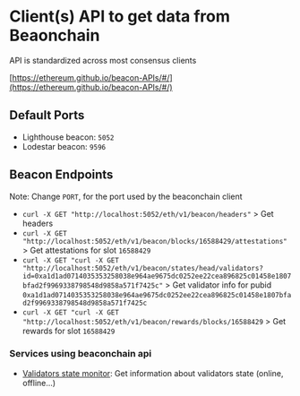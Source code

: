 # Client(s) API to get data from Beaonchain

API is standardized across most consensus clients

[https://ethereum.github.io/beacon-APIs/#/](https://ethereum.github.io/beacon-APIs/#/)

## Default Ports
- Lighthouse beacon: `5052`
- Lodestar beacon: `9596`

## Beacon Endpoints
Note: Change `PORT`, for the port used by the beaconchain client
- `curl -X GET "http://localhost:5052/eth/v1/beacon/headers"` > Get headers
- `curl -X GET "http://localhost:5052/eth/v1/beacon/blocks/16588429/attestations"` > Get attestations for slot `16588429`
- `curl -X GET "curl -X GET "http://localhost:5052/eth/v1/beacon/states/head/validators?id=0xa1d1ad0714035353258038e964ae9675dc0252ee22cea896825c01458e1807bfad2f9969338798548d9858a571f7425c"` > Get validator info for pubid `0xa1d1ad0714035353258038e964ae9675dc0252ee22cea896825c01458e1807bfad2f9969338798548d9858a571f7425c`
- `curl -X GET "curl -X GET "http://localhost:5052/eth/v1/beacon/rewards/blocks/16588429` > Get rewards for slot `16588429`


### Services using beaconchain api
- [Validators state monitor](https://github.com/Stakers-space/staking-scripts/tree/main/monitor/validators_state): Get information about validators state (online, offline...)